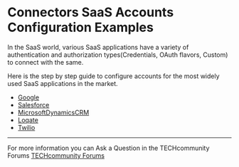 # Connectors SaaS Accounts Configuration Examples

In the SaaS world, various SaaS applications have a variety of authentication and authorization types(Credentials, OAuth flavors, Custom) to connect with the same.

Here is the step by step guide to configure accounts for the most widely used SaaS applications in the market.

* [Google](./Google)
* [Salesforce](./Salesforce)
* [MicrosoftDynamicsCRM](./MicrosoftDynamicsCRM)
* [Loqate](./Loqate)
* [Twilio](./Twilio)

_______________________________
For more information you can Ask a Question in the TECHcommunity Forums [TECHcommunity Forums](https://tech.forums.softwareag.com/techjforum/forums/list.page?product=integration-cloud)



